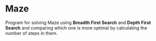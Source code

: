 # Maze 

Program for solving Maze using **Breadth First Search** and **Depth First Search** and comparing which one is more optimal by calculating the number of steps in them.

